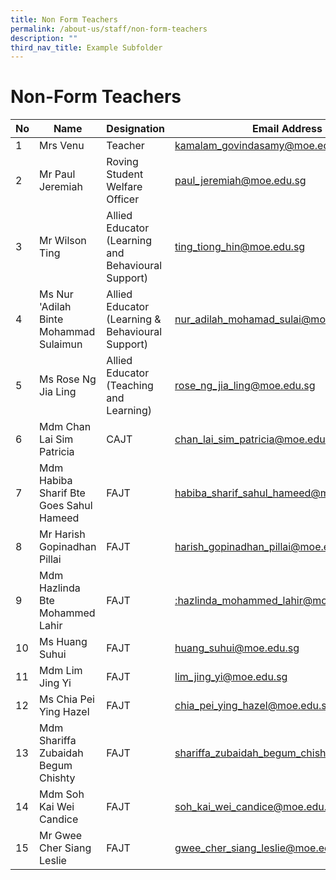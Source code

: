 ```yaml
---
title: Non Form Teachers
permalink: /about-us/staff/non-form-teachers
description: ""
third_nav_title: Example Subfolder
---
```

# **Non-Form Teachers**

| No 	| Name 	| Designation 	| Email Address 	|
|---	|---	|---	|---	|
| 1 	| Mrs Venu 	| Teacher 	| [kamalam_govindasamy@moe.edu.sg](mailto:kamalam_govindasamy@moe.edu.sg) 	|
| 2 	| Mr Paul Jeremiah 	| Roving Student Welfare Officer 	| [paul_jeremiah@moe.edu.sg](mailto:paul_jeremiah@moe.edu.sg) 	|
| 3 	| Mr Wilson Ting 	| Allied Educator<br>(Learning and Behavioural Support) 	| [ting_tiong_hin@moe.edu.sg](mailto:ting_tiong_hin@moe.edu.sg) 	|
| 4 	| Ms Nur 'Adilah Binte Mohammad Sulaimun 	| Allied Educator<br>(Learning & Behavioural Support) 	| [nur_adilah_mohamad_sulai@moe.edu.sg](mailto:nur_adilah_mohamad_sulai@moe.edu.sg) 	|
| 5 	| Ms Rose Ng Jia Ling 	| Allied Educator<br>(Teaching and Learning) 	| [rose_ng_jia_ling@moe.edu.sg](mailto:rose_ng_jia_ling@moe.edu.sg) 	|
| 6 	| Mdm Chan Lai Sim Patricia 	| CAJT 	| [chan_lai_sim_patricia@moe.edu.sg](mailto:chan_lai_sim_patricia@moe.edu.sg) 	|
| 7 	| Mdm Habiba Sharif Bte Goes Sahul Hameed 	| FAJT 	| [habiba_sharif_sahul_hameed@moe.edu.sg](mailto:habiba_sharif_sahul_hameed@moe.edu.sg) 	|
| 8 	| Mr Harish Gopinadhan Pillai 	| FAJT 	| [harish_gopinadhan_pillai@moe.edu.sg](mailto:harish_gopinadhan_pillai@moe.edu.sg) 	|
| 9 	| Mdm Hazlinda Bte Mohammed Lahir 	| FAJT 	| [:hazlinda_mohammed_lahir@moe.edu.sg](mailto:hazlinda_mohammed_lahir@moe.edu.sg) 	|
| 10 	| Ms Huang Suhui 	| FAJT 	| [huang_suhui@moe.edu.sg](mailto:huang_suhui@moe.edu.sg) 	|
| 11 	| Mdm Lim Jing Yi 	| FAJT 	| [lim_jing_yi@moe.edu.sg](mailto:lim_jing_yi@moe.edu.sg) 	|
| 12 	| Ms Chia Pei Ying Hazel 	| FAJT 	| chia_pei_ying_hazel@moe.edu.sg 	|
| 13 	| Mdm Shariffa Zubaidah Begum Chishty 	| FAJT 	| shariffa_zubaidah_begum_chishty@moe.edu.sg 	|
| 14 	| Mdm Soh Kai Wei Candice 	| FAJT 	| soh_kai_wei_candice@moe.edu.sg 	|
| 15 	| Mr Gwee Cher Siang Leslie 	| FAJT 	| gwee_cher_siang_leslie@moe.edu.sg 	|